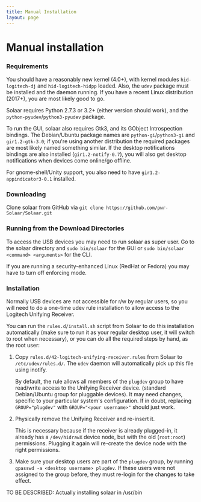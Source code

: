```yaml
---
title: Manual Installation
layout: page
---
```


# Manual installation

### Requirements

You should have a reasonably new kernel (4.0+), with kernel modules `hid-logitech-dj`
and `hid-logitech-hidpp` loaded.   Also, the `udev` package must be installed
and the daemon running.  If you have a recent Linux distribution (2017+), you are
most likely good to go.

Solaar requires Python 2.7.3 or 3.2+ (either version should work),
and the `python-pyudev`/`python3-pyudev` package. 

To run the GUI, solaar also requires Gtk3, and its GObject
Introspection bindings. The Debian/Ubuntu package names are
`python-gi`/`python3-gi` and `gir1.2-gtk-3.0`; if you're using another
distribution the required packages are most likely named something similar.
If the desktop notifications bindings are also installed (`gir1.2-notify-0.7`),
you will also get desktop notifications when devices come online/go offline.

For gnome-shell/Unity support, you also need to have `gir1.2-appindicator3-0.1`
installed.


### Downloading

Clone solaar from GitHub via `git clone https://github.com/pwr-Solaar/Solaar.git`


### Running from the Download Directories

To access the USB devices you may need to run solaar as super user.
Go to the solaar directory and `sudo bin/solaar` for the GUI
or `sudo bin/solaar <command> <arguments>` for the CLI.

If you are running a security-enhanced Linux (RedHat or Fedora)
you may have to turn off enforcing mode.


### Installation

Normally USB devices are not accessible for r/w by regular users, so you will
need to do a one-time udev rule installation to allow access to the Logitech
Unifying Receiver.

You can run the `rules.d/install.sh` script from Solaar to do this installation
automatically (make sure to run it as your regular desktop user, it will switch
to root when necessary), or you can do all the required steps by hand, as the
root user:

1. Copy `rules.d/42-logitech-unifying-receiver.rules` from Solaar to
   `/etc/udev/rules.d/`. The `udev` daemon will automatically pick up this file
   using inotify.

   By default, the rule allows all members of the `plugdev` group to have
   read/write access to the Unifying Receiver device. (standard Debian/Ubuntu
   group for pluggable devices). It may need changes, specific to your
   particular system's configuration. If in doubt, replacing `GROUP="plugdev"`
   with `GROUP="<your username>"` should just work.

2. Physically remove the Unifying Receiver and re-insert it.

   This is necessary because if the receiver is already plugged-in, it already
   has a `/dev/hidrawX` device node, but with the old (`root:root`) permissions.
   Plugging it again will re-create the device node with the right permissions.

3. Make sure your desktop users are part of the `plugdev` group, by running
   `gpasswd -a <desktop username> plugdev`. If these users were not assigned to the
   group before, they must re-login for the changes to take effect.

TO BE DESCRIBED:  Actually installing solaar in /usr/bin
